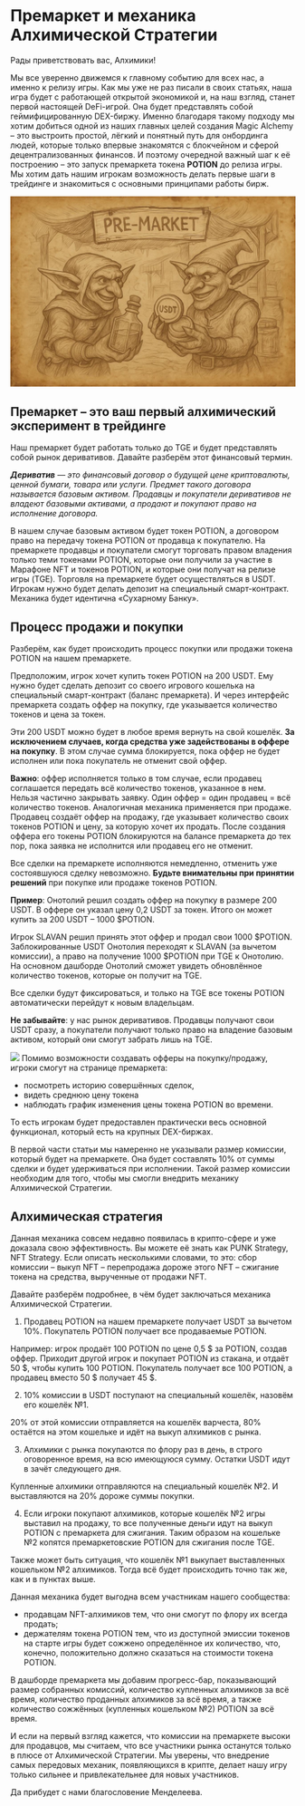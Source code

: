 # Премаркет и механика Алхимической Стратегии
Рады приветствовать вас, Алхимики!

Мы все уверенно движемся к главному событию для всех нас, а именно к релизу игры. Как мы уже не раз писали в своих статьях, наша игра будет с работающей открытой экономикой и, на наш взгляд, станет первой настоящей DeFi-игрой. Она будет представлять собой геймифицированную DEX-биржу. Именно благодаря такому подходу мы хотим добиться одной из наших главных целей создания Magic Alchemy – это выстроить простой, лёгкий и понятный путь для онбординга людей, которые только впервые знакомятся с блокчейном и сферой децентрализованных финансов.
И поэтому очередной важный шаг к её построению – это запуск премаркета токена **POTION** до релиза игры. Мы хотим дать нашим игрокам возможность делать первые шаги в трейдинге и знакомиться с основными принципами работы бирж.

![](images/1.2x.jpg)
## Премаркет – это ваш первый алхимический эксперимент в трейдинге
Наш премаркет будет работать только до TGE и будет представлять собой рынок деривативов. Давайте разберём этот финансовый термин.

***Дериватив** — это финансовый договор о будущей цене криптовалюты, ценной бумаги, товара или услуги. Предмет такого договора называется базовым активом. Продавцы и покупатели деривативов не владеют базовыми активами, а продают и покупают право на исполнение договора.*

В нашем случае базовым активом будет токен POTION, а договором право на передачу токена POTION от продавца к покупателю. На премаркете продавцы и покупатели смогут торговать правом владения только теми токенами POTION, которые они получили за участие в Марафоне NFT и токенов POTION, и которые они получат на релизе игры (TGE).
Торговля на премаркете будет осуществляться в USDT. Игрокам нужно будет делать депозит на специальный смарт-контракт. Механика будет идентична «Сухарному Банку».

## Процесс продажи и покупки

Разберём, как будет происходить процесс покупки или продажи токена POTION на нашем премаркете.

Предположим, игрок хочет купить токен POTION на 200 USDT. Ему нужно будет сделать депозит со своего игрового кошелька на специальный смарт-контракт (баланс премаркета). И через интерфейс премаркета создать оффер на покупку, где указывается количество токенов и цена за токен. 

Эти 200 USDT можно будет в любое время вернуть на свой кошелёк. **За исключением случаев, когда средства уже задействованы в оффере на покупку**. В этом случае сумма блокируется, пока оффер не будет исполнен или пока покупатель не отменит свой оффер.

**Важно**: оффер исполняется только в том случае, если продавец соглашается передать всё количество токенов, указанное в нем. Нельзя частично закрывать заявку. Один оффер = один продавец = всё количество токенов.
Аналогичная механика применяется при продаже. Продавец создаёт оффер на продажу, где указывает количество своих токенов POTION и цену, за которую хочет их продать. После создания оффера его токены POTION блокируются на балансе премаркета до тех пор, пока заявка не исполнится или продавец его не отменит.

Все сделки на премаркете исполняются немедленно, отменить уже состоявшуюся сделку невозможно. **Будьте внимательны при принятии решений** при покупке или продаже токенов POTION.

**Пример**: Онотолий решил создать оффер на покупку в размере 200 USDT. В оффере он указал цену 0,2 USDT за токен. Итого он может купить за 200 USDT – 1000 $POTION.

Игрок SLAVAN решил принять этот оффер и продал свои 1000 $POTION. Заблокированные USDT Онотолия переходят к SLAVAN (за вычетом комиссии), а право на получение 1000 $POTION при TGE к Онотолию. На основном дашборде Онотолий сможет увидеть обновлённое количество токенов, которые он получит на TGE.

Все сделки будут фиксироваться, и только на TGE все токены POTION автоматически перейдут к новым владельцам.

**Не забывайте**: у нас рынок деривативов. Продавцы получают свои USDT сразу, а покупатели получают только право на владение базовым активом, который они смогут забрать лишь на TGE.

![](images/2.2x.png)
Помимо возможности создавать офферы на покупку/продажу, игроки смогут на странице премаркета:
* посмотреть историю совершённых сделок,
* видеть среднюю цену токена
* наблюдать график изменения цены токена POTION во времени.

То есть игрокам будет предоставлен практически весь основной функционал, который есть на крупных DEX-биржах.

В первой части статьи мы намеренно не указывали размер комиссии, который будет на премаркете. Она будет составлять 10% от суммы сделки и будет удерживаться при исполнении. Такой размер комиссии необходим для того, чтобы мы смогли внедрить механику Алхимической Стратегии.
## Алхимическая стратегия
Данная механика совсем недавно появилась в крипто-сфере и уже доказала свою эффективность. Вы можете её знать как PUNK Strategy, NFT Strategy. Если описать несколькими словами, то это: сбор комиссии – выкуп NFT – перепродажа дороже этого NFT – сжигание токена на средства, вырученные от продажи NFT.

Давайте разберём подробнее, в чём будет заключаться механика Алхимической Стратегии.
1) Продавец POTION на нашем премаркете получает USDT за вычетом 10%. Покупатель POTION получает все продаваемые POTION.

Например: игрок продаёт 100 POTION по цене 0,5 $ за POTION, создав оффер. Приходит другой игрок и покупает POTION из стакана, и отдаёт 50 $, чтобы купить 100 POTION. Покупатель получает все 100 POTION, а продавец вместо 50 $ получает 45 $.

2) 10% комиссии в USDT поступают на специальный кошелёк, назовём его кошелёк №1.

20% от этой комиссии отправляется на кошелёк варчеста, 80% остаётся на этом кошельке и идёт на выкуп алхимиков с рынка.

3) Алхимики с рынка покупаются по флору раз в день, в строго оговоренное время, на всю имеющуюся сумму. Остатки USDT идут в зачёт следующего дня.

Купленные алхимики отправляются на специальный кошелёк №2. И выставляются на 20% дороже суммы покупки.

4) Если игроки покупают алхимиков, которые кошелёк №2 игры выставил на продажу, то все полученные деньги идут на выкуп POTION с премаркета для сжигания. Таким образом на кошельке №2 копятся премаркетовские POTION для сжигания после TGE.

Также может быть ситуация, что кошелёк №1 выкупает выставленных кошельком №2 алхимиков. Тогда всё будет происходить точно так же, как и в пунктах выше.

Данная механика будет выгодна всем участникам нашего сообщества:
* продавцам NFT-алхимиков  тем, что они смогут по флору их всегда продать;
* держателям токена POTION  тем, что из доступной эмиссии токенов на старте игры будет сожжено определённое их количество, что, конечно, положительно должно сказаться на стоимости токена POTION.


В дашборде премаркета мы добавим прогресс-бар, показывающий размер собранных комиссий, количество купленных алхимиков за всё время, количество проданных алхимиков за всё время, а также количество сожжённых (купленных кошельком №2) POTION за всё время.

И если на первый взгляд кажется, что комиссии на премаркете высоки для продавцов, мы считаем, что все участники рынка останутся только в плюсе от Алхимической Стратегии. Мы уверены, что внедрение самых передовых механик, появляющихся в крипте, делает нашу игру только сильнее и привлекательнее для новых участников.

Да прибудет с нами благословение Менделеева.

